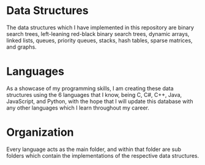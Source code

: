 # Data Structures
The data structures which I have implemented in this repository are binary search trees, left-leaning red-black binary search trees, dynamic arrays, linked lists, queues, priority queues, stacks, hash tables, sparse matrices, and graphs.

# Languages
As a showcase of my programming skills, I am creating these data structures using the 6 languages that I know, being C, C#, C++, Java, JavaScript, and Python, with the hope that I will update this database with any other languages which I learn throughout my career.

# Organization
Every language acts as the main folder, and within that folder are sub folders which contain the implementations of the respective data structures.
